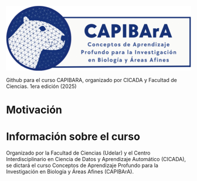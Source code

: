 ![](imgs/capibara_banner.png)

Github para el curso CAPIBARA, organizado por CICADA y Facultad de Ciencias. 1era edición (2025)

# Motivación



# Información sobre el curso


Organizado por la Facultad de Ciencias (Udelar) y el Centro Interdisciplinario en Ciencia de Datos y Aprendizaje Automático (CICADA), se dictará el curso Conceptos de Aprendizaje Profundo para la Investigación en Biología y Áreas Afines (CAPIBArA).
